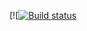 [![[![Build status](https://ci.appveyor.com/api/projects/status/hrpiwyjc27gehjfj?svg=true)](https://ci.appveyor.com/project/kpyatakov/seledine)
